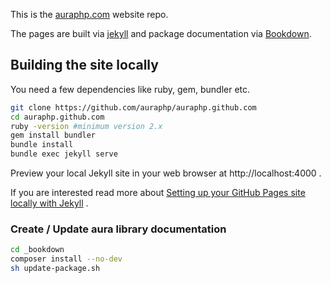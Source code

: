 This is the [auraphp.com](http://auraphp.com) website repo.

The pages are built via [jekyll](https://jekyllrb.com) and package
documentation via [Bookdown](http://bookdown.io).

## Building the site locally

You need a few dependencies like ruby, gem, bundler etc.

```bash
git clone https://github.com/auraphp/auraphp.github.com
cd auraphp.github.com
ruby -version #minimum version 2.x
gem install bundler
bundle install
bundle exec jekyll serve
```

Preview your local Jekyll site in your web browser at http://localhost:4000 .


If you are interested read more about [Setting up your GitHub Pages site locally with Jekyll](https://help.github.com/articles/setting-up-your-github-pages-site-locally-with-jekyll/) .


### Create / Update aura library documentation

```bash
cd _bookdown
composer install --no-dev
sh update-package.sh
```
